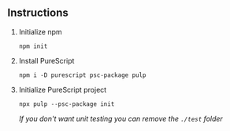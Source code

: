 ## Instructions
1. Initialize npm
    ```
    npm init
    ```
1. Install PureScript
    ```
    npm i -D purescript psc-package pulp
    ```
1. Initialize PureScript project
    ```
    npx pulp --psc-package init
    ```
    *If you don't want unit testing you can remove the `./test` folder*
